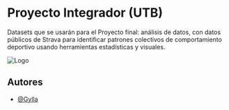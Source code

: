 
# Proyecto Integrador (UTB)

Datasets que se usarán para el Proyecto final: análisis de datos, con datos públicos de Strava para identificar patrones colectivos de comportamiento deportivo usando herramientas estadísticas y visuales.


![Logo](https://cdn.discordapp.com/attachments/1161016030332727438/1359387175782711316/Logo_Tester_Ace.png?ex=67f74b76&is=67f5f9f6&hm=074365396e697e6bcf8561325ff4479356ea49c4d299eb698afd9e2e8c326ee2&)


## Autores

- [@Gylla](https://github.com/Gylla)

